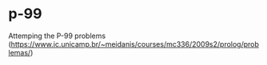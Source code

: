 # p-99
Attemping the P-99 problems (https://www.ic.unicamp.br/~meidanis/courses/mc336/2009s2/prolog/problemas/)
